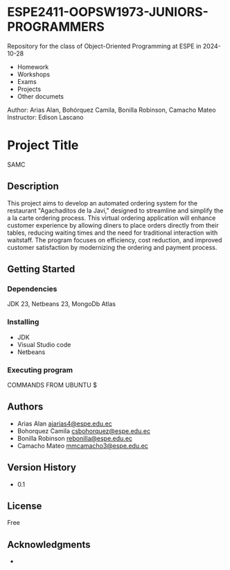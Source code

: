 # ESPE2411-OOPSW1973-JUNIORS-PROGRAMMERS
Repository for the class of Object-Oriented Programming at ESPE in 2024-10-28

- Homework
- Workshops
- Exams
- Projects
- Other documets
  
Author: Arias Alan, Bohórquez Camila, Bonilla Robinson, Camacho Mateo
Instructor: Edison Lascano

# Project Title
SAMC

## Description
This project aims to develop an automated ordering system for the restaurant "Agachaditos de la Javi," designed to streamline and simplify the a la carte ordering process. This virtual ordering application will enhance customer experience by allowing diners to place orders directly from their tables, reducing waiting times and the need for traditional interaction with waitstaff. The program focuses on efficiency, cost reduction, and improved customer satisfaction by modernizing the ordering and payment process.

## Getting Started

### Dependencies
JDK 23, Netbeans 23, MongoDb Atlas

### Installing
- JDK
- Visual Studio code
- Netbeans

### Executing program
COMMANDS FROM UBUNTU
$ 


## Authors
- Arias Alan
ajarias4@espe.edu.ec
- Bohorquez Camila
csbohorquez@espe.edu.ec
- Bonilla Robinson
rebonilla@espe.edu.ec
- Camacho Mateo
mmcamacho3@espe.edu.ec

## Version History

* 0.1

## License
Free

## Acknowledgments
-  